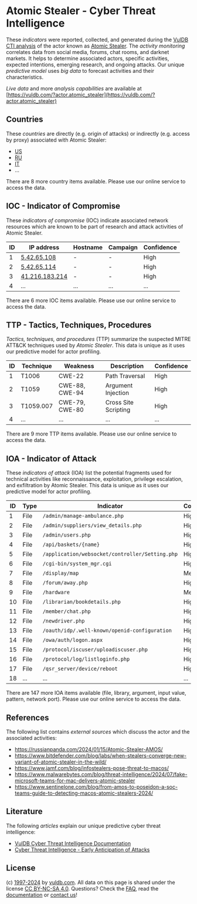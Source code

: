 # Atomic Stealer - Cyber Threat Intelligence

These _indicators_ were reported, collected, and generated during the [VulDB CTI analysis](https://vuldb.com/?kb.cti) of the actor known as [Atomic Stealer](https://vuldb.com/?actor.atomic_stealer). The _activity monitoring_ correlates data from social media, forums, chat rooms, and darknet markets. It helps to determine associated actors, specific activities, expected intentions, emerging research, and ongoing attacks. Our unique _predictive model_ uses _big data_ to forecast activities and their characteristics.

_Live data_ and more _analysis capabilities_ are available at [https://vuldb.com/?actor.atomic_stealer](https://vuldb.com/?actor.atomic_stealer)

## Countries

These _countries_ are directly (e.g. origin of attacks) or indirectly (e.g. access by proxy) associated with Atomic Stealer:

* [US](https://vuldb.com/?country.us)
* [RU](https://vuldb.com/?country.ru)
* [IT](https://vuldb.com/?country.it)
* ...

There are 8 more country items available. Please use our online service to access the data.

## IOC - Indicator of Compromise

These _indicators of compromise_ (IOC) indicate associated network resources which are known to be part of research and attack activities of Atomic Stealer.

ID | IP address | Hostname | Campaign | Confidence
-- | ---------- | -------- | -------- | ----------
1 | [5.42.65.108](https://vuldb.com/?ip.5.42.65.108) | - | - | High
2 | [5.42.65.114](https://vuldb.com/?ip.5.42.65.114) | - | - | High
3 | [41.216.183.214](https://vuldb.com/?ip.41.216.183.214) | - | - | High
4 | ... | ... | ... | ...

There are 6 more IOC items available. Please use our online service to access the data.

## TTP - Tactics, Techniques, Procedures

_Tactics, techniques, and procedures_ (TTP) summarize the suspected MITRE ATT&CK techniques used by _Atomic Stealer_. This data is unique as it uses our predictive model for actor profiling.

ID | Technique | Weakness | Description | Confidence
-- | --------- | -------- | ----------- | ----------
1 | T1006 | CWE-22 | Path Traversal | High
2 | T1059 | CWE-88, CWE-94 | Argument Injection | High
3 | T1059.007 | CWE-79, CWE-80 | Cross Site Scripting | High
4 | ... | ... | ... | ...

There are 9 more TTP items available. Please use our online service to access the data.

## IOA - Indicator of Attack

These _indicators of attack_ (IOA) list the potential fragments used for technical activities like reconnaissance, exploitation, privilege escalation, and exfiltration by Atomic Stealer. This data is unique as it uses our predictive model for actor profiling.

ID | Type | Indicator | Confidence
-- | ---- | --------- | ----------
1 | File | `/admin/manage-ambulance.php` | High
2 | File | `/admin/suppliers/view_details.php` | High
3 | File | `/admin/users.php` | High
4 | File | `/api/baskets/{name}` | High
5 | File | `/application/websocket/controller/Setting.php` | High
6 | File | `/cgi-bin/system_mgr.cgi` | High
7 | File | `/display/map` | Medium
8 | File | `/forum/away.php` | High
9 | File | `/hardware` | Medium
10 | File | `/librarian/bookdetails.php` | High
11 | File | `/member/chat.php` | High
12 | File | `/newdriver.php` | High
13 | File | `/oauth/idp/.well-known/openid-configuration` | High
14 | File | `/owa/auth/logon.aspx` | High
15 | File | `/protocol/iscuser/uploadiscuser.php` | High
16 | File | `/protocol/log/listloginfo.php` | High
17 | File | `/qsr_server/device/reboot` | High
18 | ... | ... | ...

There are 147 more IOA items available (file, library, argument, input value, pattern, network port). Please use our online service to access the data.

## References

The following list contains _external sources_ which discuss the actor and the associated activities:

* https://russianpanda.com/2024/01/15/Atomic-Stealer-AMOS/
* https://www.bitdefender.com/blog/labs/when-stealers-converge-new-variant-of-atomic-stealer-in-the-wild/
* https://www.jamf.com/blog/infostealers-pose-threat-to-macos/
* https://www.malwarebytes.com/blog/threat-intelligence/2024/07/fake-microsoft-teams-for-mac-delivers-atomic-stealer
* https://www.sentinelone.com/blog/from-amos-to-poseidon-a-soc-teams-guide-to-detecting-macos-atomic-stealers-2024/

## Literature

The following _articles_ explain our unique predictive cyber threat intelligence:

* [VulDB Cyber Threat Intelligence Documentation](https://vuldb.com/?kb.cti)
* [Cyber Threat Intelligence - Early Anticipation of Attacks](https://www.scip.ch/en/?labs.20201022)

## License

(c) [1997-2024](https://vuldb.com/?kb.changelog) by [vuldb.com](https://vuldb.com/?kb.about). All data on this page is shared under the license [CC BY-NC-SA 4.0](https://creativecommons.org/licenses/by-nc-sa/4.0/). Questions? Check the [FAQ](https://vuldb.com/?kb.faq), read the [documentation](https://vuldb.com/?kb) or [contact us](https://vuldb.com/?contact)!
